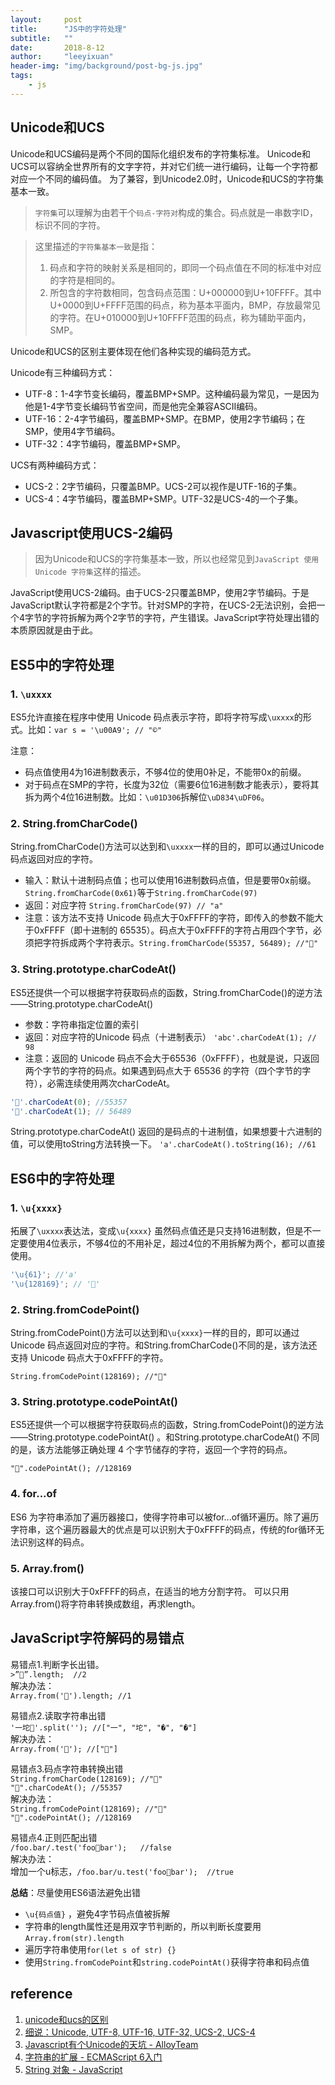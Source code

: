 ```yaml
---
layout:     post
title:      "JS中的字符处理"
subtitle:   ""
date:       2018-8-12
author:     "leeyixuan"
header-img: "img/background/post-bg-js.jpg"
tags:
    - js
---
```

## Unicode和UCS
Unicode和UCS编码是两个不同的国际化组织发布的字符集标准。
Unicode和UCS可以容纳全世界所有的文字字符，并对它们统一进行编码，让每一个字符都对应一个不同的编码值。
为了兼容，到Unicode2.0时，Unicode和UCS的字符集基本一致。
>`字符集`可以理解为由若干个`码点-字符对`构成的集合。码点就是一串数字ID，标识不同的字符。

>这里描述的`字符集基本一致`是指：
>1. 码点和字符的映射关系是相同的，即同一个码点值在不同的标准中对应的字符是相同的。
>2. 所包含的字符数相同，包含码点范围：U+000000到U+10FFFF。其中U+0000到U+FFFF范围的码点，称为基本平面内，BMP，存放最常见的字符。在U+010000到U+10FFFF范围的码点，称为辅助平面内，SMP。

Unicode和UCS的区别主要体现在他们各种实现的编码范方式。

Unicode有三种编码方式：
- UTF-8：1-4字节变长编码，覆盖BMP+SMP。这种编码最为常见，一是因为他是1-4字节变长编码节省空间，而是他完全兼容ASCII编码。
- UTF-16：2-4字节编码，覆盖BMP+SMP。在BMP，使用2字节编码；在SMP，使用4字节编码。
- UTF-32：4字节编码，覆盖BMP+SMP。

UCS有两种编码方式：
- UCS-2：2字节编码，只覆盖BMP。UCS-2可以视作是UTF-16的子集。
- UCS-4：4字节编码，覆盖BMP+SMP。UTF-32是UCS-4的一个子集。


## Javascript使用UCS-2编码


>因为Unicode和UCS的字符集基本一致，所以也经常见到`JavaScript 使用 Unicode 字符集`这样的描述。

JavaScript使用UCS-2编码。由于UCS-2只覆盖BMP，使用2字节编码。于是JavaScript默认字符都是2个字节。针对SMP的字符，在UCS-2无法识别，会把一个4字节的字符拆解为两个2字节的字符，产生错误。JavaScript字符处理出错的本质原因就是由于此。


## ES5中的字符处理
### 1. `\uxxxx`
ES5允许直接在程序中使用 Unicode 码点表示字符，即将字符写成`\uxxxx`的形式。比如：`var s = '\u00A9'; // "©"`

注意：
- 码点值使用4为16进制数表示，不够4位的使用0补足，不能带0x的前缀。
- 对于码点在SMP的字符，长度为32位（需要6位16进制数才能表示），要将其拆为两个4位16进制数。比如：`\u01D306`拆解位`\uD834\uDF06`。


### 2. String.fromCharCode()
String.fromCharCode()方法可以达到和`\uxxxx`一样的目的，即可以通过Unicode 码点返回对应的字符。

- 输入：默认十进制码点值；也可以使用16进制数码点值，但是要带0x前缀。`String.fromCharCode(0x61)`等于`String.fromCharCode(97)`
- 返回：对应字符
`String.fromCharCode(97) // "a"`
- 注意：该方法不支持 Unicode 码点大于0xFFFF的字符，即传入的参数不能大于0xFFFF（即十进制的 65535）。码点大于0xFFFF的字符占用四个字节，必须把字符拆成两个字符表示。`String.fromCharCode(55357, 56489); //"💩"`

### 3. String.prototype.charCodeAt() 

ES5还提供一个可以根据字符获取码点的函数，String.fromCharCode()的逆方法——String.prototype.charCodeAt() 
- 参数：字符串指定位置的索引
- 返回：对应字符的Unicode 码点（十进制表示）
`'abc'.charCodeAt(1); // 98`
- 注意：返回的 Unicode 码点不会大于65536（0xFFFF），也就是说，只返回两个字节的字符的码点。如果遇到码点大于 65536 的字符（四个字节的字符），必需连续使用两次charCodeAt。
```javascript
'💩'.charCodeAt(0); //55357  
'💩'.charCodeAt(1); // 56489
```

String.prototype.charCodeAt() 返回的是码点的十进制值，如果想要十六进制的值，可以使用toString方法转换一下。
`'a'.charCodeAt().toString(16); //61`

## ES6中的字符处理
### 1. `\u{xxxx}`
拓展了`\uxxxx`表达法，变成`\u{xxxx}`
虽然码点值还是只支持16进制数，但是不一定要使用4位表示，不够4位的不用补足，超过4位的不用拆解为两个，都可以直接使用。
```javascript
'\u{61}'; //'a'
'\u{128169}'; // '💩'
```
### 2. String.fromCodePoint()
String.fromCodePoint()方法可以达到和`\u{xxxx}`一样的目的，即可以通过Unicode 码点返回对应的字符。和String.fromCharCode()不同的是，该方法还支持 Unicode 码点大于0xFFFF的字符。

`String.fromCodePoint(128169); //"💩" `



### 3. String.prototype.codePointAt() 
ES5还提供一个可以根据字符获取码点的函数，String.fromCodePoint()的逆方法——String.prototype.codePointAt() 。和String.prototype.charCodeAt() 不同的是，该方法能够正确处理 4 个字节储存的字符，返回一个字符的码点。

`"💩".codePointAt(); //128169`


### 4. for...of
ES6 为字符串添加了遍历器接口，使得字符串可以被for...of循环遍历。除了遍历字符串，这个遍历器最大的优点是可以识别大于0xFFFF的码点，传统的for循环无法识别这样的码点。

### 5. Array.from()
该接口可以识别大于0xFFFF的码点，在适当的地方分割字符。
可以只用Array.from()将字符串转换成数组，再求length。



## JavaScript字符解码的易错点                                 
易错点1.判断字长出错。    
`>”💩”.length;  //2`    
解决办法：   
`Array.from('💩').length; //1`

易错点2.读取字符串出错   
`'一坨💩'.split(''); //["一", "坨", "�", "�"]`   
解决办法：    
`Array.from('💩'); //["💩"]`

易错点3.码点字符串转换出错     
`String.fromCharCode(128169); //""`    
`"💩".charCodeAt(); //55357`     
解决办法：    
`String.fromCodePoint(128169); //"💩" `     
`"💩".codePointAt(); //128169`   

易错点4.正则匹配出错     
`/foo.bar/.test('foo💩bar');   //false`     
解决办法：     
增加一个u标志，`/foo.bar/u.test('foo💩bar');  //true`

**总结**：尽量使用ES6语法避免出错 
- `\u{码点值}` ，避免4字节码点值被拆解
- 字符串的length属性还是用双字节判断的，所以判断长度要用`Array.from(str).length` 
-  遍历字符串使用`for(let s of str) {}`
-  使用`String.fromCodePoint`和`string.codePointAt()`获得字符串和码点值


## reference
1. [unicode和ucs的区别](https://blog.csdn.net/ultrani/article/details/8432767)
2. [细说：Unicode, UTF-8, UTF-16, UTF-32, UCS-2, UCS-4](https://www.cnblogs.com/malecrab/p/5300503.html)
3. [Javascript有个Unicode的天坑 - AlloyTeam](http://www.alloyteam.com/2016/12/javascript-has-a-unicode-sinkhole/)
4. [字符串的扩展 - ECMAScript 6入门](http://es6.ruanyifeng.com/#docs/string#codePointAt)
5. [String 对象 - JavaScript ](https://wangdoc.com/javascript/stdlib/string.html#stringfromcharcode)